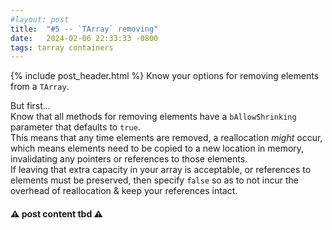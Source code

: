 ```yaml
---
#layout: post
title:  "#5 -- `TArray` removing"
date:   2024-02-06 22:33:33 -0800
tags: tarray containers
---
```

{% include post_header.html %}
Know your options for removing elements from a `TArray`.

But first...\
Know that all methods for removing elements have a `bAllowShrinking` parameter that defaults to `true`.\
This means that any time elements are removed, a reallocation *might* occur, which means elements need to be copied to a new location in memory, invalidating any pointers or references to those elements.\
If leaving that extra capacity in your array is acceptable, or references to elements must be preserved, then specify `false` so as to not incur the overhead of reallocation & keep your references intact.

#### ⚠ post content tbd ⚠
